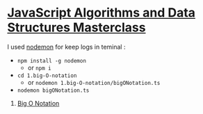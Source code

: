 # [JavaScript Algorithms and Data Structures Masterclass](https://www.udemy.com/course/js-algorithms-and-data-structures-masterclass)

I used [nodemon](https://www.npmjs.com/package/nodemon) for keep logs in teminal :

- `npm install -g nodemon`
  - or `npm i`
- `cd 1.big-O-notation`
  - or `nodemon 1.big-O-notation/bigONotation.ts`
- `nodemon bigONotation.ts`

1. [Big O Notation](./1.big-O-notation/)

